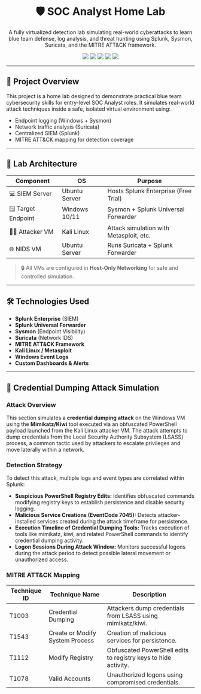 <h1 align="center">🛡️ SOC Analyst Home Lab</h1>
<p align="center">
A fully virtualized detection lab simulating real-world cyberattacks to learn blue team defense, log analysis, and threat hunting using Splunk, Sysmon, Suricata, and the MITRE ATT&CK framework.
</p>

<p align="center">
  <img src="https://img.shields.io/badge/Status-In%20Progress-yellow" />
  <img src="https://img.shields.io/badge/SIEM-Splunk-blue" />
  <img src="https://img.shields.io/badge/EDR-Sysmon-blueviolet" />
  <img src="https://img.shields.io/badge/NIDS-Suricata-orange" />
  <img src="https://img.shields.io/badge/ATT&CK-MITRE-red" />
</p>

---

## 📌 Project Overview

This project is a home lab designed to demonstrate practical blue team cybersecurity skills for entry-level SOC Analyst roles. It simulates real-world attack techniques inside a safe, isolated virtual environment using:

- Endpoint logging (Windows + Sysmon)
- Network traffic analysis (Suricata)
- Centralized SIEM (Splunk)
- MITRE ATT&CK mapping for detection coverage

---

## 🔧 Lab Architecture

| Component          | OS              | Purpose                                      |
|--------------------|-----------------|----------------------------------------------|
| 💻 SIEM Server     | Ubuntu Server   | Hosts Splunk Enterprise (Free Trial)         |
| 🪟 Target Endpoint  | Windows 10/11   | Sysmon + Splunk Universal Forwarder          |
| 🧑‍💻 Attacker VM    | Kali Linux      | Attack simulation with Metasploit, etc.      |
| 🌐 NIDS VM         | Ubuntu Server   | Runs Suricata + Splunk Forwarder             |

> 🔒 All VMs are configured in **Host-Only Networking** for safe and controlled simulation.

---

## 🛠️ Technologies Used

- **Splunk Enterprise** (SIEM)
- **Splunk Universal Forwarder**
- **Sysmon** (Endpoint Visibility)
- **Suricata** (Network IDS)
- **MITRE ATT&CK Framework**
- **Kali Linux / Metasploit**
- **Windows Event Logs**
- **Custom Dashboards & Alerts**

---

## 🧪 Credential Dumping Attack Simulation

### Attack Overview

This section simulates a **credential dumping attack** on the Windows VM using the **Mimikatz/Kiwi** tool executed via an obfuscated PowerShell payload launched from the Kali Linux attacker VM. The attack attempts to dump credentials from the Local Security Authority Subsystem (LSASS) process, a common tactic used by attackers to escalate privileges and move laterally within a network.

### Detection Strategy

To detect this attack, multiple logs and event types are correlated within Splunk:

- **Suspicious PowerShell Registry Edits:** Identifies obfuscated commands modifying registry keys to establish persistence and disable security logging.  
- **Malicious Service Creations (EventCode 7045):** Detects attacker-installed services created during the attack timeframe for persistence.  
- **Execution Timeline of Credential Dumping Tools:** Tracks execution of tools like mimikatz, kiwi, and related PowerShell commands to identify credential dumping activity.  
- **Logon Sessions During Attack Window:** Monitors successful logons during the attack period to detect possible lateral movement or unauthorized access.

### MITRE ATT&CK Mapping

| Technique ID | Technique Name                     | Description                                                  |
|--------------|----------------------------------|--------------------------------------------------------------|
| T1003        | Credential Dumping               | Attackers dump credentials from LSASS using mimikatz/kiwi.   |
| T1543        | Create or Modify System Process | Creation of malicious services for persistence.              |
| T1112        | Modify Registry                 | Obfuscated PowerShell edits to registry keys to hide activity.|
| T1078        | Valid Accounts                 | Unauthorized logons using compromised credentials.           |
